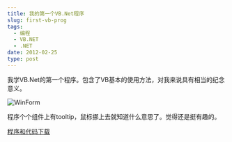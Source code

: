```yaml
---
title: 我的第一个VB.Net程序
slug: first-vb-prog
tags:
  - 编程
  - VB.NET
  - .NET
date: 2012-02-25
type: post
---
```


我学VB.Net的第一个程序。包含了VB基本的使用方法，对我来说具有相当的纪念意义。

![WinForm](https://git.oschina.net/wenerme/wener/raw/master/screenshot/我的第一个VB.Net程序-界面.png "WinForm")

程序个个组件上有tooltip，鼠标挪上去就知道什么意思了。觉得还是挺有趣的。

[程序和代码下载](http://download.csdn.net/detail/a3160586/5972007)
